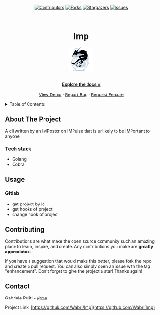 <div align='center'>
  
[![Contributors][contributors-shield]][contributors-url]
[![Forks][forks-shield]][forks-url]
[![Stargazers][stars-shield]][stars-url]
[![Issues][issues-shield]][issues-url]

</div>

<!-- PROJECT LOGO -->
<br />
<div align="center">
  <h1>Imp</h1>
  
  <a href="https://github.com/Wabri/Imp">
    <img src="resources/logo.jpg" alt="Logo" width="80" height="80">
  </a>

  <p align="center">
    <br />
    <a href="https://github.com/Wabri/Imp/blob/main/README.md"><strong>Explore the docs »</strong></a>
    <br />
    <br />
    <a href="https://github.com/Wabri/Imp">View Demo</a>
    ·
    <a href="https://github.com/Wabri/Imp/issues">Report Bug</a>
    ·
    <a href="https://github.com/Wabri/Imp/issues">Request Feature</a>
  </p>
</div>

<!-- TABLE OF CONTENTS -->
<details>
  <summary>Table of Contents</summary>
  <ol>
    <li>
      <a href="#about-the-project">About The Project</a>
      <ul>
        <li><a href="#tech-stack">Built With</a></li>
      </ul>
    </li>
    <li><a href="#usage">Usage</a></li>
    <li><a href="#contributing">Contributing</a></li>
    <li><a href="#contact">Contact</a></li>
  </ol>
</details>

<!-- ABOUT THE PROJECT -->

## About The Project

A cli written by an IMPostor on IMPulse that is unlikely to be IMPortant to anyone

### Tech stack

<!-- USAGE EXAMPLES -->
- Golang
- Cobra

## Usage

### Gitlab

- get project by id
- get hooks of project
- change hook of project

<!-- CONTRIBUTING -->

## Contributing

Contributions are what make the open source community such an amazing place to learn, inspire, and create. Any contributions you make are **greatly appreciated**.

If you have a suggestion that would make this better, please fork the repo and create a pull request. You can also simply open an issue with the tag "enhancement".
Don't forget to give the project a star! Thanks again!

<!-- CONTACT -->

## Contact

Gabriele Puliti - [@me](mailto:gabriele.puliti+github@proton.me)

Project Link: [https://github.com/Wabri/Imp](https://github.com/Wabri/Imp)

<!-- MARKDOWN LINKS & IMAGES -->
<!-- https://www.markdownguide.org/basic-syntax/#reference-style-links -->

[contributors-shield]: https://img.shields.io/github/contributors/Wabri/imp.svg?style=for-the-badge
[contributors-url]: https://github.com/Wabri/imp/graphs/contributors
[forks-shield]: https://img.shields.io/github/forks/Wabri/imp.svg?style=for-the-badge
[forks-url]: https://github.com/Wabri/imp/network/members
[stars-shield]: https://img.shields.io/github/stars/Wabri/imp?style=for-the-badge
[stars-url]: https://github.com/Wabri/imp/stargazers
[issues-shield]: https://img.shields.io/github/issues/Wabri/imp.svg?style=for-the-badge
[issues-url]: https://github.com/Wabri/imp/issues

